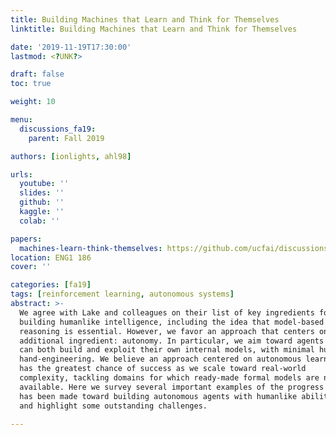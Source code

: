 ```yaml
---
title: Building Machines that Learn and Think for Themselves
linktitle: Building Machines that Learn and Think for Themselves

date: '2019-11-19T17:30:00'
lastmod: <?UNK?>

draft: false
toc: true

weight: 10

menu:
  discussions_fa19:
    parent: Fall 2019

authors: [ionlights, ahl98]

urls:
  youtube: ''
  slides: ''
  github: ''
  kaggle: ''
  colab: ''

papers:
  machines-learn-think-themselves: https://github.com/ucfai/discussions/raw/master/fa19/machines-learn-think-themselves.pdf
location: ENG1 186
cover: ''

categories: [fa19]
tags: [reinforcement learning, autonomous systems]
abstract: >-
  We agree with Lake and colleagues on their list of key ingredients for
  building humanlike intelligence, including the idea that model-based
  reasoning is essential. However, we favor an approach that centers on one
  additional ingredient: autonomy. In particular, we aim toward agents that
  can both build and exploit their own internal models, with minimal human
  hand-engineering. We believe an approach centered on autonomous learning
  has the greatest chance of success as we scale toward real-world
  complexity, tackling domains for which ready-made formal models are not
  available. Here we survey several important examples of the progress that
  has been made toward building autonomous agents with humanlike abilities,
  and highlight some outstanding challenges.

---
```


<!-- TODO Add Meeting Notes/Contents here -->
<!-- NOTE Refer the Documentation if you're unsure how to format/add to this. -->
